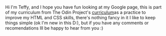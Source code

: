 Hi I'm Teffy, and  I hope you have fun looking at my Google page, this is part of my curriculum from The Odin Project's [curriculum](http://www.theodinproject.com/courses/web-development-101/lessons/html-css)as a practice to improve my HTML and CSS skills, there's nothing fancy in it I like to keep things simple (ok I'm new in this D:), but if you have any comments or recomendations Ill be happy to hear from you :)
